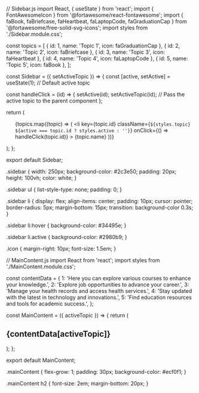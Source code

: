 // Sidebar.js
import React, { useState } from 'react';
import { FontAwesomeIcon } from '@fortawesome/react-fontawesome';
import { faBook, faBriefcase, faHeartbeat, faLaptopCode, faGraduationCap } from '@fortawesome/free-solid-svg-icons';
import styles from './Sidebar.module.css';

const topics = [
  { id: 1, name: 'Topic 1', icon: faGraduationCap },
  { id: 2, name: 'Topic 2', icon: faBriefcase },
  { id: 3, name: 'Topic 3', icon: faHeartbeat },
  { id: 4, name: 'Topic 4', icon: faLaptopCode },
  { id: 5, name: 'Topic 5', icon: faBook },
];

const Sidebar = ({ setActiveTopic }) => {
  const [active, setActive] = useState(1); // Default active topic

  const handleClick = (id) => {
    setActive(id);
    setActiveTopic(id); // Pass the active topic to the parent component
  };

  return (
    <div className={styles.sidebar}>
      <ul>
        {topics.map((topic) => (
          <li
            key={topic.id}
            className={`${styles.topic} ${active === topic.id ? styles.active : ''}`}
            onClick={() => handleClick(topic.id)}
          >
            <FontAwesomeIcon icon={topic.icon} className={styles.icon} />
            <span>{topic.name}</span>
          </li>
        ))}
      </ul>
    </div>
  );
};

export default Sidebar;


.sidebar {
  width: 250px;
  background-color: #2c3e50;
  padding: 20px;
  height: 100vh;
  color: white;
}

.sidebar ul {
  list-style-type: none;
  padding: 0;
}

.sidebar li {
  display: flex;
  align-items: center;
  padding: 10px;
  cursor: pointer;
  border-radius: 5px;
  margin-bottom: 15px;
  transition: background-color 0.3s;
}

.sidebar li:hover {
  background-color: #34495e;
}

.sidebar li.active {
  background-color: #2980b9;
}

.icon {
  margin-right: 10px;
  font-size: 1.5em;
}



// MainContent.js
import React from 'react';
import styles from './MainContent.module.css';

const contentData = {
  1: 'Here you can explore various courses to enhance your knowledge.',
  2: 'Explore job opportunities to advance your career.',
  3: 'Manage your health records and access health services.',
  4: 'Stay updated with the latest in technology and innovations.',
  5: 'Find education resources and tools for academic success.',
};

const MainContent = ({ activeTopic }) => {
  return (
    <div className={styles.mainContent}>
      <h2>{contentData[activeTopic]}</h2>
    </div>
  );
};

export default MainContent;



.mainContent {
  flex-grow: 1;
  padding: 30px;
  background-color: #ecf0f1;
}

.mainContent h2 {
  font-size: 2em;
  margin-bottom: 20px;
}
